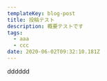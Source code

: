 ```yaml
---
templateKey: blog-post
title: 投稿テスト
description: 概要テストです
tags:
  - aaa
  - ccc
date: 2020-06-02T09:32:10.181Z
---
```


dddddd
